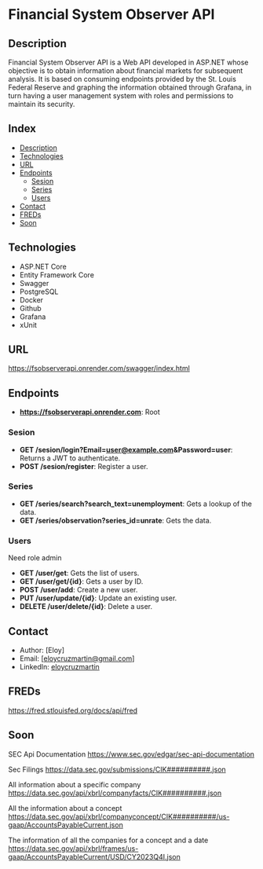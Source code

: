 # Financial System Observer API

## Description

Financial System Observer API is a Web API developed in ASP.NET whose objective is to obtain information about financial markets for subsequent analysis. It is based on consuming endpoints provided by the St. Louis Federal Reserve and graphing the information obtained through Grafana, in turn having a user management system with roles and permissions to maintain its security.

## Index

- [Description](#Description)
- [Technologies](#Technologies)
- [URL](#URL)
- [Endpoints](#endpoints)
  - [Sesion](#Sesion)
  - [Series](#Series)
  - [Users](#Users)
- [Contact](#Contact)
- [FREDs](#FREDs)
- [Soon](#Soon)

## Technologies

- ASP.NET Core
- Entity Framework Core
- Swagger
- PostgreSQL
- Docker
- Github
- Grafana
- xUnit

## URL

https://fsobserverapi.onrender.com/swagger/index.html

## Endpoints

- **https://fsobserverapi.onrender.com**: Root

### Sesion

- **GET /sesion/login?Email=user@example.com&Password=user**: Returns a JWT to authenticate.
- **POST /sesion/register**: Register a user.

### Series

- **GET /series/search?search_text=unemployment**: Gets a lookup of the data.
- **GET /series/observation?series_id=unrate**: Gets the data.

### Users 

Need role admin
- **GET /user/get**: Gets the list of users.
- **GET /user/get/{id}**: Gets a user by ID.
- **POST /user/add**: Create a new user.
- **PUT /user/update/{id}**: Update an existing user.
- **DELETE /user/delete/{id}**: Delete a user.

## Contact

- Author: [Eloy]
- Email: [eloycruzmartin@gmail.com]
- LinkedIn: [eloycruzmartin](https://www.linkedin.com/in/eloycruzmartin)

## FREDs

https://fred.stlouisfed.org/docs/api/fred

## Soon

SEC Api
Documentation
https://www.sec.gov/edgar/sec-api-documentation

Sec Filings
https://data.sec.gov/submissions/CIK##########.json

All information about a specific company
https://data.sec.gov/api/xbrl/companyfacts/CIK##########.json

All the information about a concept
https://data.sec.gov/api/xbrl/companyconcept/CIK##########/us-gaap/AccountsPayableCurrent.json

The information of all the companies for a concept and a date
https://data.sec.gov/api/xbrl/frames/us-gaap/AccountsPayableCurrent/USD/CY2023Q4I.json